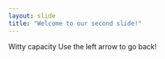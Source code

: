 ```yaml
---
layout: slide
title: "Welcome to our second slide!"
---
```

Witty capacity
Use the left arrow to go back!
